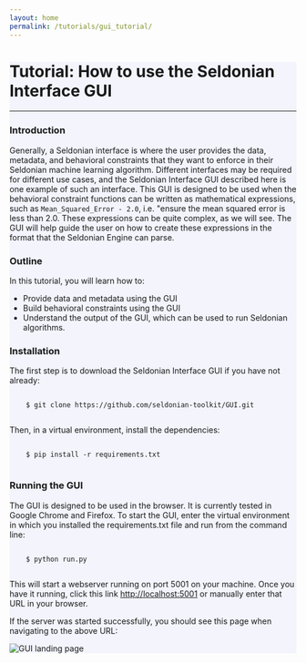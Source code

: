 ```yaml
---
layout: home
permalink: /tutorials/gui_tutorial/
---
```


<!-- Main Container -->
<div class="container p-3 my-5 border" style="background-color: #f3f4fc;">
<h1 class="mb-3">Tutorial: How to use the Seldonian Interface GUI</h1>
<hr class="my-4">
<h3>Introduction</h3>
<p>Generally, a Seldonian interface is where the user provides the data, metadata, and behavioral constraints that they want to enforce in their Seldonian machine learning algorithm. Different interfaces may be required for different use cases, and the Seldonian Interface GUI described here is one example of such an interface. This GUI is designed to be used when the behavioral constraint functions can be written as mathematical expressions, such as <code>Mean_Squared_Error - 2.0</code>, i.e. "ensure the mean squared error is less than 2.0. These expressions can be quite complex, as we will see. The GUI will help guide the user on how to create these expressions in the format that the Seldonian Engine can parse. </p>

<h3>Outline</h3>
<p>In this tutorial, you will learn how to:</p>
<ul>
    <li>Provide data and metadata using the GUI </li>
    <li>Build behavioral constraints using the GUI </li>
    <li>Understand the output of the GUI, which can be used to run Seldonian algorithms. </li>
</ul>
<h3
> Installation </h3>
<p> 
    The first step is to download the Seldonian Interface GUI if you have not already:
</p>
<p>
    <code>
    $ git clone https://github.com/seldonian-toolkit/GUI.git
    </code>
</p>
<p>
    Then, in a virtual environment, install the dependencies:
</p>
<p>
    <code>
    $ pip install -r requirements.txt
    </code>
</p> 
<h3> Running the GUI </h3>
<p>
    The GUI is designed to be used in the browser. It is currently tested in Google Chrome and Firefox. To start the GUI, enter the virtual environment in which you installed the requirements.txt file and run from the command line:
</p>
<p>
    <code>
    $ python run.py
    </code>
</p>
<p>This will start a webserver running on port 5001 on your machine. Once you have it running, click this link <a href="http://localhost:5001">http://localhost:5001</a> or manually enter that URL in your browser.</p>

<p>If the server was started successfully, you should see this page when navigating to the above URL:</p>
<img src="static/GUI_landing.png" class="img-fluid mx-auto d-block rounded shadow p-3 mb-5 bg-white" alt="GUI landing page"> 
</div>